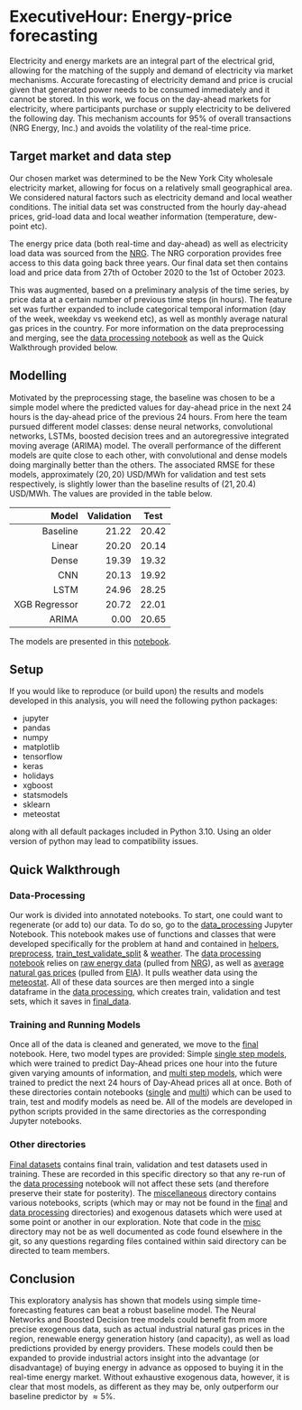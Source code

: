 # ExecutiveHour: Energy-price forecasting
Electricity and energy markets are an integral part of the electrical grid, allowing for the matching of the supply and demand of electricity via market mechanisms. Accurate forecasting of electricity demand and price is crucial given that generated power needs to be consumed immediately and it cannot be stored. In this work, we focus on the day-ahead markets for electricity, where participants purchase or supply electricity to be delivered the following day. This mechanism accounts for $95$\% of overall transactions (NRG Energy, Inc.) and avoids the volatility of the real-time price.  

## Target market and data step
Our chosen market was determined to be the New York City wholesale electricity market, allowing for focus on a relatively small geographical area. We considered natural factors such as electricity demand and local weather conditions. The initial data set was constructed from the hourly day-ahead prices, grid-load data and local weather information (temperature, dew-point etc).  

The energy price data (both real-time and day-ahead) as well as electricity load data was sourced from the [NRG](https://www.nrg.com/resources/energy-tools/tracking-the-market.html). The NRG corporation provides free access to this data going back three years. Our final data set then contains load and price data from 27th of October 2020 to the 1st of October 2023.  

This was augmented, based on a preliminary analysis of the time series, by price data at a certain number of previous time steps (in hours). The feature set was further expanded to include categorical temporal information (day of the week, weekday vs weekend etc), as well as monthly average natural gas prices in the country. For more information on the data preprocessing and merging, see the [data processing notebook](./data_processing/data_processing.ipynb) as well as the Quick Walkthrough provided below. 

## Modelling  

Motivated by the preprocessing stage, the baseline was chosen to be a simple model where the predicted values for day-ahead price in the next 24 hours is the day-ahead price of the previous 24 hours. From here the team pursued different model classes: dense neural networks, convolutional networks, LSTMs, boosted decision trees and an autoregressive integrated moving average (ARIMA) model. The overall performance of the different models are quite close to each other, with convolutional and dense models doing marginally better than the others. The associated RMSE for these models, approximately $(20, 20)$ USD/MWh for validation and test sets respectively, is slightly lower than the baseline results of $(21, 20.4)$ USD/MWh. The values are provided in the table below. 

|         Model | Validation | Test  |
|--------------:|-----------:|-------|
|      Baseline |      21.22 | 20.42 |
|        Linear |      20.20 | 20.14 |
|         Dense |      19.39 | 19.32 |
|           CNN |      20.13 | 19.92 |
|          LSTM |      24.96 | 28.25 |
| XGB Regressor |      20.72 | 22.01 |
|         ARIMA |       0.00 | 20.65 |

The models are presented in this [notebook](./final/multi_step_models/ExecutiveHour.ipynb).

## Setup

If you would like to reproduce (or build upon) the results and models developed in this analysis, you will need the following python packages:

- jupyter
- pandas
- numpy
- matplotlib
- tensorflow
- keras
- holidays
- xgboost
- statsmodels
- sklearn
- meteostat

along with all default packages included in Python 3.10. Using an older version of python may lead to compatibility issues.

## Quick Walkthrough

### Data-Processing

Our work is divided into annotated notebooks. To start, one could want to regenerate (or add to) our data. To do so, go to the [data_processing](./data_processing/data_processing.ipynb) Jupyter Notebook. This notebook makes use of functions and classes that were developed specifically for the problem at hand and contained in [helpers](./data_processing/helpers.py), [preprocess](./data_processing/preprocess.py), [train_test_validate_split](./data_processing/train_test_validate_split.py) & [weather](./data_processing/weather.py). The [data processing notebook](./data_processing/data_processing.ipynb) relies on [raw energy data](./data_processing/raw_data/dat_set_3/) (pulled from [NRG](https://www.nrg.com/resources/energy-tools/tracking-the-market.html)), as well as [average natural gas prices](./data_processing/raw_data/nat_gas_prices.csv) (pulled from [EIA](https://www.eia.gov/dnav/ng/hist/n3035ny3m.htm)). It pulls weather data using the [meteostat](https://dev.meteostat.net/python/). All of these data sources are then merged into a single dataframe in the [data processing](./data_processing/data_processing.ipynb), which creates train, validation and test sets, which it saves in [final_data](./data_processing/final_data/).

### Training and Running Models

Once all of the data is cleaned and generated, we move to the [final](./final/) notebook. Here, two model types are provided: Simple [single step models](./final/single_step_models/), which were trained to predict Day-Ahead prices one hour into the future given varying amounts of information, and [multi step models](./final/multi_step_models/), which were trained to predict the next 24 hours of Day-Ahead prices all at once. Both of these directories contain notebooks ([single](./final/single_step_models/ExecutiveHour.ipynb) and [multi](./final/multi_step_models/ExecutiveHour.ipynb)) which can be used to train, test and modify models as need be. All of the models are developed in python scripts provided in the same directories as the corresponding Jupyter notebooks.

### Other directories

[Final datasets](./final_datasets/) contains final train, validation and test datasets used in training. These are recorded in this specific directory so that any re-run of the [data processing](./data_processing/data_processing.ipynb) notebook will not affect these sets (and therefore preserve their state for posterity). The [miscellaneous](./misc) directory contains various notebooks, scripts (which may or may not be found in the [final](./final/) and [data processing](./data_processing/) directories) and exogenous datasets which were used at some point or another in our exploration. Note that code in the [misc](./misc/) directory may not be as well documented as code found elsewhere in the git, so any questions regarding files contained within said directory can be directed to team members.

## Conclusion  

This exploratory analysis has shown that models using simple time-forecasting features can beat a robust baseline model. The Neural Networks and Boosted Decision tree models could benefit from more precise exogenous data, such as actual industrial natural gas prices in the region, renewable energy generation history (and capacity), as well as load predictions provided by energy providers. These models could then be expanded to provide industrial actors insight into the advantage (or disadvantage) of buying energy in advance as opposed to buying it in the real-time energy market. Without exhaustive exogenous data, however, it is clear that most models, as different as they may be, only outperform our baseline predictor by $\approx 5$\%.
